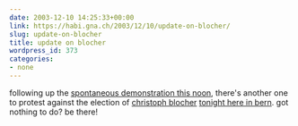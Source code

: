 ```yaml
---
date: 2003-12-10 14:25:33+00:00
link: https://habi.gna.ch/2003/12/10/update-on-blocher/
slug: update-on-blocher
title: update on blocher
wordpress_id: 373
categories:
- none
---
```


following up the [spontaneous demonstration this noon](https://habi.bild.li/1394/view.html), there's another one to protest against the election of [christoph blocher](http://www.blocher.ch/de/) [tonight here in bern](http://www.indymedia.ch/de/2003/12/16348.shtml).
got nothing to do?
be there!
